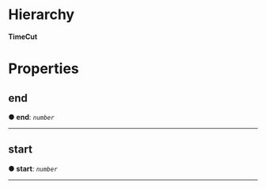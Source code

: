

# Hierarchy

**TimeCut**

# Properties

<a id="end"></a>

##  end

**● end**: *`number`*

___
<a id="start"></a>

##  start

**● start**: *`number`*

___

